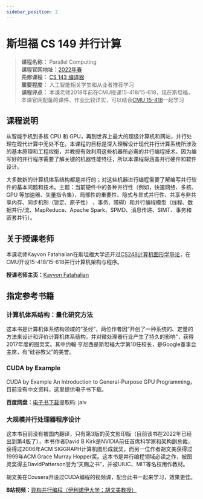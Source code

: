 ```yaml
---
sidebar_position: 2
---
```


# 斯坦福 CS 149 并行计算
>**课程名称：**  Parallel Computing      
**课程官网地址：**[2022年春](https://gfxcourses.stanford.edu/cs149/fall22)  
**先修课程：** [CS 143 编译器](https://hackway.org/docs/cs/junior/compiler/cs143)     
**重要程度：** 人工智能相关学生和从业者推荐学习   
**课程评点：** 本课老师2018年前在CMU授课15-418/15-618，现在斯坦福，本课官网配备的课件、作业比较详实，可以结合[CMU 15-418](https://hackway.org/docs/cs/junior/compiler/cs15418)一起学习     


## 课程说明
从智能手机到多核 CPU 和 GPU，再到世界上最大的超级计算机和网站，并行处理在现代计算中无处不在。本课程的目标是深入理解设计现代并行计算系统所涉及的基本原理和工程权衡，并教授有效利用这些机器所必需的并行编程技术。因为编写好的并行程序需要了解关键的机器性能特征，所以本课程将涵盖并行硬件和软件设计。

大多数新的计算机体系结构都是并行的；对这些机器进行编程需要了解编写并行软件的基本问题和技术。主题：当前硬件中的各种并行性（例如，快速网络、多核、GPU 等加速器、矢量指令集）、局部性的重要性、隐式与显式并行性、共享与非共享内存、同步机制（锁定、原子性） 、事务、障碍）和并行编程模型（线程、数据并行/流、MapReduce、Apache Spark、SPMD、消息传递、SIMT、事务和嵌套并行）。

## 关于授课老师
本课老师Kayvon Fatahalian在斯坦福大学还开过[CS248计算机图形学导论](https://hackway.org/docs/cs/elective/graphics/cs148)，在CMU开设15-418/15-618并行计算机架构与程序。

**授课老师主页：**[Kayvon Fatahalian](http://graphics.stanford.edu/~kayvonf/)


## 指定参考书籍  
### 计算机体系结构：量化研究方法
这本书是计算机体系结构领域的“圣经”，两位作者因“开创了一种系统的、定量的方法来设计和评价计算机体系结构，并对微处理器行业产生了持久的影响”，获得2017年度的图灵奖。其中约翰·亨尼西是斯坦福大学第10任校长，是Google董事会主席，有“硅谷教父”的美誉。
<Book img="https://hackweek-1251009918.cos.ap-shanghai.myqcloud.com/hackway/cs/s34320095.jpg" url="https://item.jd.com/13427803.html" title="计算机体系结构：量化研究方法（第6版）"></Book>


### CUDA by Example
CUDA by Example An Introduction to General-Purpose GPU Programming，目前没有中文资料，这里提供电子书下载。

**百度网盘：**[电子书下载](https://pan.baidu.com/s/1osXW9idOyL5ozQn2KGz0gw)提取码: jaiv


### 大规模并行处理器程序设计
这本书目前没有被国内翻译，只有第3版的英文影印版（目前该书在2022年已经出到第4版了），本书作者David B Kirk是NVIDIA前任首席科学家和架构副总裁，获得过2006年ACM SIGGRAPH计算机图形成就奖，而另一位作者胡文美获得过1999年ACM Grace Murray Hopper奖。这本书是并行编程领域必读之作，被图灵奖得主DavidPatterson誉为“天赐之书”，并被UIUC、MIT等名校用作教材。

<Book img="https://hackweek-1251009918.cos.ap-shanghai.myqcloud.com/hackway/cs/s33824164.jpg" url="https://item.jd.com/13030484.html" title="大规模并行处理器程序设计"></Book>

胡文美在Cousera开设过CUDA编程的视频课，配合此书一起来学习，效果更佳。

**B站视频：**[异构并行编程（伊利诺伊大学：胡文美教授）](https://www.bilibili.com/video/BV1z541137iG)


<Comment></Comment>
